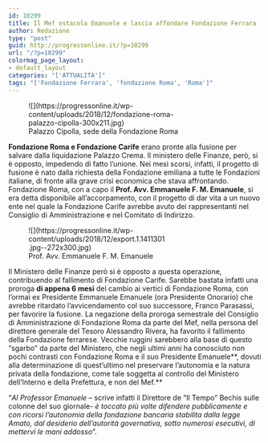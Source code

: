 ```yaml
---
id: 10299
title: Il Mef ostacola Emanuele e lascia affondare Fondazione Ferrara
author: Redazione
type: "post"
guid: http://progressonline.it/?p=10299
url: "/?p=10299"
colormag_page_layout:
- default_layout
categories: "['ATTUALITÀ']"
tags: "['Fondazione Ferrara', 'fondazione Roma', 'Roma']"
---
```


<figure aria-describedby="caption-attachment-10300" class="wp-caption alignleft" id="attachment_10300" style="width: 300px">![](https://progressonline.it/wp-content/uploads/2018/12/fondazione-roma-palazzo-cipolla-300x211.jpg)<figcaption class="wp-caption-text" id="caption-attachment-10300">Palazzo Cipolla, sede della Fondazione Roma</figcaption></figure>

**Fondazione Roma e Fondazione Carife** erano pronte alla fusione per salvare dalla liquidazione Palazzo Crema. Il ministero delle Finanze, però, si è opposto, impedendo di fatto l’unione. Nei mesi scorsi, infatti, il progetto di fusione è nato dalla richiesta della Fondazione emiliana a tutte le Fondazioni italiane, di fronte alla grave crisi economica che stava affrontando. Fondazione Roma, con a capo il **Prof. Avv. Emmanuele F. M. Emanuele**, si era detta disponibile all’accorpamento, con il progetto di dar vita a un nuovo ente nel quale la Fondazione Carife avrebbe avuto dei rappresentanti nel Consiglio di Amministrazione e nel Comitato di Indirizzo.

<figure aria-describedby="caption-attachment-10302" class="wp-caption alignright" id="attachment_10302" style="width: 272px">![](https://progressonline.it/wp-content/uploads/2018/12/export.1.1411301.jpg--272x300.jpg)<figcaption class="wp-caption-text" id="caption-attachment-10302">Prof. Avv. Emmanuele F. M. Emanuele</figcaption></figure>

Il Ministero delle Finanze però si è opposto a questa operazione, contribuendo al fallimento di Fondazione Carife. Sarebbe bastata infatti una proroga **di appena 6 mesi** del cambio ai vertici di Fondazione Roma, con l’ormai ex Presidente Emmanuele Emanuele (ora Presidente Onorario) che avrebbe ritardato l’avvicendamento col suo successore, Franco Parasassi, per favorire la fusione. La negazione della proroga semestrale del Consiglio di Amministrazione di Fondazione Roma da parte del Mef, nella persona del direttore generale del Tesoro Alessandro Rivera, ha favorito il fallimento della Fondazione ferrarese. Vecchie ruggini sarebbero alla base di questo “sgarbo” da parte del Ministero, che negli ultimi anni ha conosciuto non pochi contrasti con Fondazione Roma e il suo Presidente Emanuele**, dovuti alla determinazione di quest’ultimo nel preservare l’autonomia e la natura privata della fondazione, come tale soggetta al controllo del Ministero dell’Interno e della Prefettura, e non del Mef.**

“*Al Professor Emanuele* – scrive infatti il Direttore de “Il Tempo” Bechis sulle colonne del suo giornale- *è toccato più volte difendere pubblicamente e con ricorsi l’autonomia della fondazione bancaria stabilita dalla legge Amato, dal desiderio dell’autorità governativa, sotto numerosi esecutivi, di mettervi le mani addosso*”.